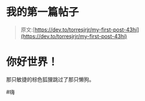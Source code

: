 # 我的第一篇帖子

> 原文:[https://dev.to/torresjrjr/my-first-post-43hi](https://dev.to/torresjrjr/my-first-post-43hi)

# [](#hello-world)你好世界！

那只敏捷的棕色狐狸跳过了那只懒狗。

#嗨